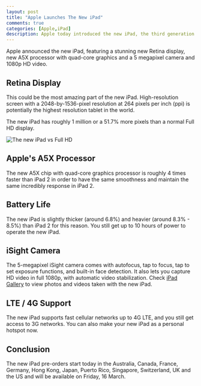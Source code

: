 ```yaml
---
layout: post
title: "Apple Launches The New iPad"
comments: true
categories: [Apple,iPad]
description: Apple today introduced the new iPad, the third generation of its category defining mobile device, featuring a stunning new Retina display, Apple's new A5X chip with quad-core graphics and a 5 megapixel iSight camera with advanced optics for capturing amazing photos and 1080p HD video.
---
```

Apple announced the new iPad, featuring a stunning new Retina display, new A5X processor with quad-core graphics and a 5 megapixel camera and 1080p HD video.

## Retina Display

This could be the most amazing part of the new iPad. High-resolution screen with a 2048-by-1536-pixel resolution at 264 pixels per inch (ppi) is potentially the highest resolution tablet in the world.

The new iPad has roughly 1 million or a 51.7% more pixels than a normal Full HD display.

![The new iPad vs Full HD](http://s3.kcblog.net/images/ipad-vs-fullhd.png)

## Apple's A5X Processor

The new A5X chip with quad-core graphics processor is roughly 4 times faster than iPad 2 in order to have the same smoothness and maintain the same incredibly response in iPad 2.

## Battery Life

The new iPad is slightly thicker (around 6.8%) and heavier (around 8.3% - 8.5%) than iPad 2 for this reason. You still get up to 10 hours of power to operate the new iPad.

## iSight Camera

The 5-megapixel iSight camera comes with autofocus, tap to focus, tap to set exposure functions, and built-in face detection. It also lets you capture HD video in full 1080p, with automatic video stabilization. Check [iPad Gallery](http://www.apple.com/ipad/gallery/) to view photos and videos taken with the new iPad.

## LTE / 4G Support

The new iPad supports fast cellular networks up to 4G LTE, and you still get access to 3G networks. You can also make your new iPad as a personal hotspot now.

## Conclusion

The new iPad pre-orders start today in the Australia, Canada, France, Germany, Hong Kong, Japan, Puerto Rico, Singapore, Switzerland, UK and the US and will be available on Friday, 16 March.